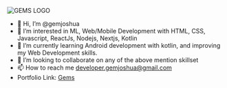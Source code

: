 ![GEMS LOGO](https://firebasestorage.googleapis.com/v0/b/rn-cache.appspot.com/o/RNCacheImages%2F0001-6457344467_20210823_151239_0000.png?alt=media&token=97b05d60-ba68-45ae-ba52-73f631e19138.png)
- 👋 Hi, I’m @gemjoshua
- 👀 I’m interested in ML, Web/Mobile Development with HTML, CSS, Javascript, ReactJs, Nodejs, Nextjs, Kotlin
- 🌱 I’m currently learning Android development with kotlin, and improving my Web Development skills.
- 💞️ I’m looking to collaborate on any of the above mention skillset
- 📫 How to reach me developer.gemjoshua@gmail.com 
- Portfolio Link: [Gems](https://gemjoshua.herokuapp.com)

<!---
gemjoshua/gemjoshua is a ✨ special ✨ repository because its `README.md` (this file) appears on your GitHub profile.
You can click the Preview link to take a look at your changes.
--->
